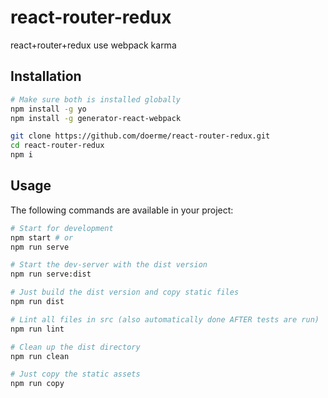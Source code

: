 # react-router-redux
react+router+redux use webpack karma


## Installation
```bash
# Make sure both is installed globally
npm install -g yo
npm install -g generator-react-webpack

git clone https://github.com/doerme/react-router-redux.git
cd react-router-redux
npm i
```



## Usage
The following commands are available in your project:
```bash
# Start for development
npm start # or
npm run serve

# Start the dev-server with the dist version
npm run serve:dist

# Just build the dist version and copy static files
npm run dist

# Lint all files in src (also automatically done AFTER tests are run)
npm run lint

# Clean up the dist directory
npm run clean

# Just copy the static assets
npm run copy
```
